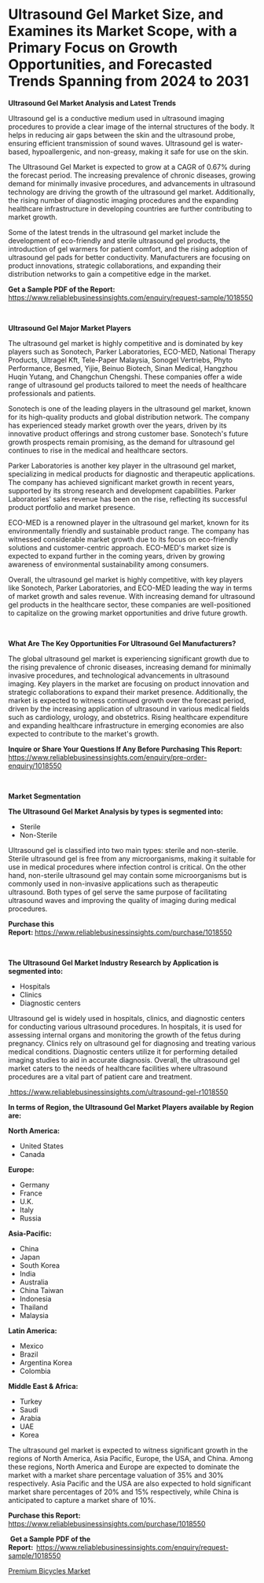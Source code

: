 <p><h1>Ultrasound Gel Market Size, and Examines its Market Scope, with a Primary Focus on Growth Opportunities, and Forecasted Trends Spanning from 2024 to 2031</h1></p><p><strong>Ultrasound Gel Market Analysis and Latest Trends</strong></p>
<p><p>Ultrasound gel is a conductive medium used in ultrasound imaging procedures to provide a clear image of the internal structures of the body. It helps in reducing air gaps between the skin and the ultrasound probe, ensuring efficient transmission of sound waves. Ultrasound gel is water-based, hypoallergenic, and non-greasy, making it safe for use on the skin.</p><p>The Ultrasound Gel Market is expected to grow at a CAGR of 0.67% during the forecast period. The increasing prevalence of chronic diseases, growing demand for minimally invasive procedures, and advancements in ultrasound technology are driving the growth of the ultrasound gel market. Additionally, the rising number of diagnostic imaging procedures and the expanding healthcare infrastructure in developing countries are further contributing to market growth.</p><p>Some of the latest trends in the ultrasound gel market include the development of eco-friendly and sterile ultrasound gel products, the introduction of gel warmers for patient comfort, and the rising adoption of ultrasound gel pads for better conductivity. Manufacturers are focusing on product innovations, strategic collaborations, and expanding their distribution networks to gain a competitive edge in the market.</p></p>
<p><strong>Get a Sample PDF of the Report:&nbsp;</strong> <a href="https://www.reliablebusinessinsights.com/enquiry/request-sample/1018550">https://www.reliablebusinessinsights.com/enquiry/request-sample/1018550</a></p>
<p>&nbsp;</p>
<p><strong>Ultrasound Gel Major Market Players</strong></p>
<p><p>The ultrasound gel market is highly competitive and is dominated by key players such as Sonotech, Parker Laboratories, ECO-MED, National Therapy Products, Ultragel Kft, Tele-Paper Malaysia, Sonogel Vertriebs, Phyto Performance, Besmed, Yijie, Beinuo Biotech, Sinan Medical, Hangzhou Huqin Yutang, and Changchun Chengshi. These companies offer a wide range of ultrasound gel products tailored to meet the needs of healthcare professionals and patients.</p><p>Sonotech is one of the leading players in the ultrasound gel market, known for its high-quality products and global distribution network. The company has experienced steady market growth over the years, driven by its innovative product offerings and strong customer base. Sonotech's future growth prospects remain promising, as the demand for ultrasound gel continues to rise in the medical and healthcare sectors.</p><p>Parker Laboratories is another key player in the ultrasound gel market, specializing in medical products for diagnostic and therapeutic applications. The company has achieved significant market growth in recent years, supported by its strong research and development capabilities. Parker Laboratories' sales revenue has been on the rise, reflecting its successful product portfolio and market presence.</p><p>ECO-MED is a renowned player in the ultrasound gel market, known for its environmentally friendly and sustainable product range. The company has witnessed considerable market growth due to its focus on eco-friendly solutions and customer-centric approach. ECO-MED's market size is expected to expand further in the coming years, driven by growing awareness of environmental sustainability among consumers.</p><p>Overall, the ultrasound gel market is highly competitive, with key players like Sonotech, Parker Laboratories, and ECO-MED leading the way in terms of market growth and sales revenue. With increasing demand for ultrasound gel products in the healthcare sector, these companies are well-positioned to capitalize on the growing market opportunities and drive future growth.</p></p>
<p>&nbsp;</p>
<p><strong>What Are The Key Opportunities For Ultrasound Gel Manufacturers?</strong></p>
<p><p>The global ultrasound gel market is experiencing significant growth due to the rising prevalence of chronic diseases, increasing demand for minimally invasive procedures, and technological advancements in ultrasound imaging. Key players in the market are focusing on product innovation and strategic collaborations to expand their market presence. Additionally, the market is expected to witness continued growth over the forecast period, driven by the increasing application of ultrasound in various medical fields such as cardiology, urology, and obstetrics. Rising healthcare expenditure and expanding healthcare infrastructure in emerging economies are also expected to contribute to the market's growth.</p></p>
<p><strong>Inquire or Share Your Questions If Any Before Purchasing This Report:</strong> <a href="https://www.reliablebusinessinsights.com/enquiry/pre-order-enquiry/1018550">https://www.reliablebusinessinsights.com/enquiry/pre-order-enquiry/1018550</a></p>
<p>&nbsp;</p>
<p><strong>Market Segmentation</strong></p>
<p><strong>The Ultrasound Gel Market Analysis by types is segmented into:</strong></p>
<p><ul><li>Sterile</li><li>Non-Sterile</li></ul></p>
<p><p>Ultrasound gel is classified into two main types: sterile and non-sterile. Sterile ultrasound gel is free from any microorganisms, making it suitable for use in medical procedures where infection control is critical. On the other hand, non-sterile ultrasound gel may contain some microorganisms but is commonly used in non-invasive applications such as therapeutic ultrasound. Both types of gel serve the same purpose of facilitating ultrasound waves and improving the quality of imaging during medical procedures.</p></p>
<p><strong>Purchase this Report:&nbsp;</strong><a href="https://www.reliablebusinessinsights.com/purchase/1018550">https://www.reliablebusinessinsights.com/purchase/1018550</a></p>
<p>&nbsp;</p>
<p><strong>The Ultrasound Gel Market Industry Research by Application is segmented into:</strong></p>
<p><ul><li>Hospitals</li><li>Clinics</li><li>Diagnostic centers</li></ul></p>
<p><p>Ultrasound gel is widely used in hospitals, clinics, and diagnostic centers for conducting various ultrasound procedures. In hospitals, it is used for assessing internal organs and monitoring the growth of the fetus during pregnancy. Clinics rely on ultrasound gel for diagnosing and treating various medical conditions. Diagnostic centers utilize it for performing detailed imaging studies to aid in accurate diagnosis. Overall, the ultrasound gel market caters to the needs of healthcare facilities where ultrasound procedures are a vital part of patient care and treatment.</p></p>
<p><a href="https://www.reliablebusinessinsights.com/ultrasound-gel-r1018550">&nbsp;https://www.reliablebusinessinsights.com/ultrasound-gel-r1018550</a></p>
<p><strong>In terms of Region, the Ultrasound Gel Market Players available by Region are:</strong></p>
<p>
    <p> <strong> North America: </strong>
        <ul>
            <li>United States</li>
            <li>Canada</li>
        </ul>
        </p> 
    <p> <strong> Europe: </strong>
        <ul>
            <li>Germany</li>
            <li>France</li>
            <li>U.K.</li>
            <li>Italy</li>
            <li>Russia</li>
        </ul>
        </p> 
    <p> <strong> Asia-Pacific: </strong>
        <ul>
            <li>China</li>
            <li>Japan</li>
            <li>South Korea</li>
            <li>India</li>
            <li>Australia</li>
            <li>China Taiwan</li>
            <li>Indonesia</li>
            <li>Thailand</li>
            <li>Malaysia</li>
        </ul>
        </p> 
    <p> <strong> Latin America: </strong>
        <ul>
            <li>Mexico</li>
            <li>Brazil</li>
            <li>Argentina Korea</li>
            <li>Colombia</li>
        </ul>
        </p> 
    <p> <strong> Middle East & Africa: </strong>
        <ul>
            <li>Turkey</li>
            <li>Saudi</li>
            <li>Arabia</li>
            <li>UAE</li>
            <li>Korea</li>
        </ul>
    </p>
    </p>
<p><p>The ultrasound gel market is expected to witness significant growth in the regions of North America, Asia Pacific, Europe, the USA, and China. Among these regions, North America and Europe are expected to dominate the market with a market share percentage valuation of 35% and 30% respectively. Asia Pacific and the USA are also expected to hold significant market share percentages of 20% and 15% respectively, while China is anticipated to capture a market share of 10%.</p></p>
<p><strong>Purchase this Report: </strong><a href="https://www.reliablebusinessinsights.com/purchase/1018550">https://www.reliablebusinessinsights.com/purchase/1018550</a></p>
<p>&nbsp;<strong>Get a Sample PDF of the Report:&nbsp;&nbsp;</strong><a href="https://www.reliablebusinessinsights.com/enquiry/request-sample/1018550">https://www.reliablebusinessinsights.com/enquiry/request-sample/1018550</a></p>
<p><strong></strong></p>
<p><p><a href="https://view.publitas.com/reportprime-1/global-premium-bicycles-market-trends-insights-into-growth-opportunities-and-challenges-forecasted-from-2024-to-2031/">Premium Bicycles Market</a></p></p>